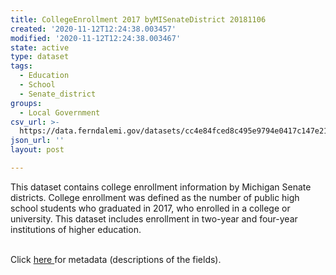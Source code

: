 ```yaml
---
title: CollegeEnrollment 2017 byMISenateDistrict 20181106
created: '2020-11-12T12:24:38.003457'
modified: '2020-11-12T12:24:38.003467'
state: active
type: dataset
tags:
  - Education
  - School
  - Senate_district
groups:
  - Local Government
csv_url: >-
  https://data.ferndalemi.gov/datasets/cc4e84fced8c495e9794e0417c147e21_0.csv?outSR=%7B%22latestWkid%22%3A2898%2C%22wkid%22%3A2898%7D
json_url: ''
layout: post

---
```

This dataset contains college enrollment information by Michigan Senate districts. College enrollment was defined as the number of public high school students who graduated in 2017, who enrolled in a college or university. This dataset includes enrollment in two-year and four-year institutions of higher education. <div><br /></div><div>Click <a href='http://www.datadrivendetroit.org/metadata/CollegeEnrollment_2017_byMISenateDistrict_Metadata_20181106.xlsx' target='_blank'>here </a>for metadata (descriptions of the fields).<br /></div>
